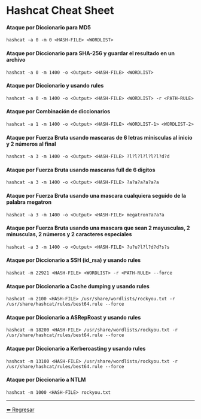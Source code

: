 # Hashcat Cheat Sheet

#### Ataque por Diccionario para MD5
```
hashcat -a 0 -m 0 <HASH-FILE> <WORDLIST>
```

#### Ataque por Diccionario para SHA-256 y guardar el resultado en un archivo
```
hashcat -a 0 -m 1400 -o <Output> <HASH-FILE> <WORDLIST>
```

#### Ataque por Diccionario y usando rules
```
hashcat -a 0 -m 1400 -o <Output> <HASH-FILE> <WORDLIST> -r <PATH-RULE>
```

#### Ataque por Combinación de diccionarios
```
hashcat -a 1 -m 1400 -o <Output> <HASH-FILE> <WORDLIST-1> <WORDLIST-2>
```

#### Ataque por Fuerza Bruta usando mascaras de 6 letras minisculas al inicio y 2 números al final
```
hashcat -a 3 -m 1400 -o <Output> <HASH-FILE> ?l?l?l?l?l?l?d?d
```

#### Ataque por Fuerza Bruta usando mascaras full de 6 digitos
```
hashcat -a 3 -m 1400 -o <Output> <HASH-FILE> ?a?a?a?a?a?a
```

#### Ataque por Fuerza Bruta usando una mascara cualquiera seguido de la palabra megatron
```
hashcat -a 3 -m 1400 -o <Output> <HASH-FILE> megatron?a?a?a
```

#### Ataque por Fuerza Bruta usando una mascara que sean 2 mayusculas, 2 minusculas, 2 números y 2 caracteres especiales
```
hashcat -a 3 -m 1400 -o <Output> <HASH-FILE> ?u?u?l?l?d?d?s?s
```

#### Ataque por Diccionario a SSH (id_rsa) y usando rules
```
hashcat -m 22921 <HASH-FILE> <WORDLIST> -r <PATH-RULE> --force
```

#### Ataque por Diccionario a Cache dumping y usando rules
```
hashcat -m 2100 <HASH-FILE> /usr/share/wordlists/rockyou.txt -r /usr/share/hashcat/rules/best64.rule --force
```

#### Ataque por Diccionario a ASRepRoast y usando rules
```
hashcat -m 18200 <HASH-FILE> /usr/share/wordlists/rockyou.txt -r /usr/share/hashcat/rules/best64.rule --force
```

#### Ataque por Diccionario a Kerberoasting y usando rules
```
hashcat -m 13100 <HASH-FILE> /usr/share/wordlists/rockyou.txt -r /usr/share/hashcat/rules/best64.rule --force
```

#### Ataque por Diccionario a NTLM
```
hashcat -m 1000 <HASH-FILE> rockyou.txt
```

---

[:arrow_left: Regresar](https://github.com/m4lal0/cheatsheets)